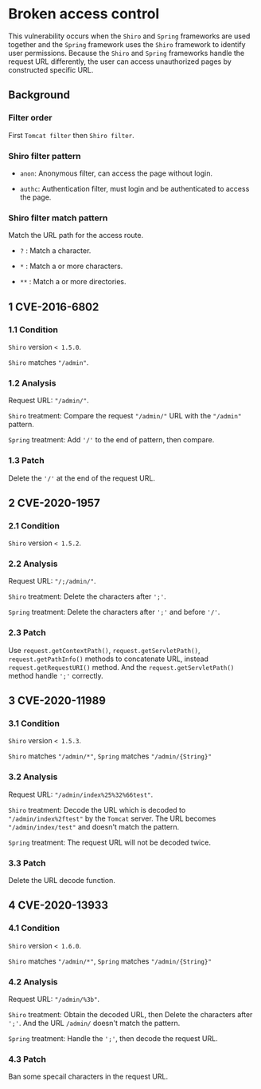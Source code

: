 # Broken access control

This vulnerability occurs when the `Shiro` and `Spring` frameworks are used together and the `Spring` framework uses the `Shiro` framework to identify user permissions. Because the `Shiro` and `Spring` frameworks handle the request URL differently, the user can access unauthorized pages by constructed specific URL.

## Background

### Filter order

First `Tomcat filter` then `Shiro filter`.

### Shiro filter pattern

* `anon`: Anonymous filter, can access the page without login.

* `authc`: Authentication filter, must login and be authenticated to access the page.

### Shiro filter match pattern

Match the URL path for the access route.

* `?` : Match a character.

* `*` : Match a or more characters.

* `**` : Match a or more directories.

## 1 CVE-2016-6802

### 1.1 Condition

`Shiro` version `< 1.5.0`.

`Shiro` matches `"/admin"`.

### 1.2 Analysis

Request URL: `"/admin/"`.

`Shiro` treatment: Compare the request `"/admin/"` URL with the `"/admin"` pattern.

`Spring` treatment: Add `'/'` to the end of pattern, then compare.

### 1.3 Patch

Delete the `'/'` at the end of the request URL.

## 2 CVE-2020-1957

### 2.1 Condition

`Shiro` version `< 1.5.2`.

### 2.2 Analysis

Request URL: `"/;/admin/"`.

`Shiro` treatment: Delete the characters after `';'`.

`Spring` treatment: Delete the characters after `';'` and before `'/'`.

### 2.3 Patch

Use `request.getContextPath()`, `request.getServletPath()`, `request.getPathInfo()` methods to concatenate URL, instead `request.getRequestURI()` method. And the `request.getServletPath()` method handle `';'` correctly.

## 3 CVE-2020-11989

### 3.1 Condition

`Shiro` version `< 1.5.3`.

`Shiro` matches `"/admin/*"`, `Spring` matches `"/admin/{String}"`

### 3.2 Analysis

Request URL: `"/admin/index%25%32%66test"`.

`Shiro` treatment: Decode the URL which is decoded to `"/admin/index%2ftest"` by the `Tomcat` server. The URL becomes `"/admin/index/test"` and doesn't match the pattern.

`Spring` treatment: The request URL will not be decoded twice.

### 3.3 Patch

Delete the URL decode function.

## 4 CVE-2020-13933

### 4.1 Condition

`Shiro` version `< 1.6.0`.

`Shiro` matches `"/admin/*"`, `Spring` matches `"/admin/{String}"`

### 4.2 Analysis

Request URL: `"/admin/%3b"`.

`Shiro` treatment: Obtain the decoded URL, then Delete the characters after `';'`. And the URL `/admin/` doesn't match the pattern.

`Spring` treatment: Handle the `';'`, then decode the request URL.

### 4.3 Patch

Ban some specail characters in the request URL.
